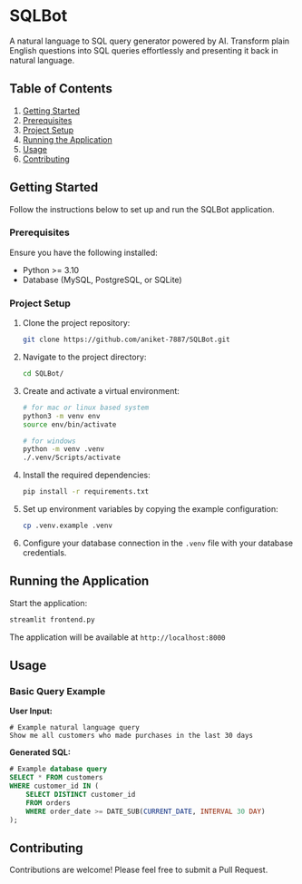 # SQLBot

A natural language to SQL query generator powered by AI. Transform plain English questions into SQL queries effortlessly and presenting it back in natural language.

## Table of Contents
1. [Getting Started](#getting-started)
2. [Prerequisites](#prerequisites)
3. [Project Setup](#project-setup)
4. [Running the Application](#running-the-application)
5. [Usage](#usage)
6. [Contributing](#contributing)

## Getting Started

Follow the instructions below to set up and run the SQLBot application.

### Prerequisites

Ensure you have the following installed:
- Python >= 3.10
- Database (MySQL, PostgreSQL, or SQLite)

### Project Setup

1. Clone the project repository:
    ```bash
    git clone https://github.com/aniket-7887/SQLBot.git
    ```
   
2. Navigate to the project directory:
    ```bash
    cd SQLBot/
    ```

3. Create and activate a virtual environment:
    ```bash
    # for mac or linux based system
    python3 -m venv env
    source env/bin/activate

    # for windows
    python -m venv .venv
    ./.venv/Scripts/activate
    ```

4. Install the required dependencies:
    ```bash
    pip install -r requirements.txt
    ```

5. Set up environment variables by copying the example configuration:
    ```bash
    cp .venv.example .venv
    ```

6. Configure your database connection in the `.venv` file with your database credentials.

## Running the Application

Start the application:
```bash
streamlit frontend.py
```

The application will be available at `http://localhost:8000`

## Usage

### Basic Query Example

**User Input:**
```
# Example natural language query
Show me all customers who made purchases in the last 30 days
```

**Generated SQL:**
```sql
# Example database query
SELECT * FROM customers 
WHERE customer_id IN (
    SELECT DISTINCT customer_id 
    FROM orders 
    WHERE order_date >= DATE_SUB(CURRENT_DATE, INTERVAL 30 DAY)
);
```

## Contributing

Contributions are welcome! Please feel free to submit a Pull Request.